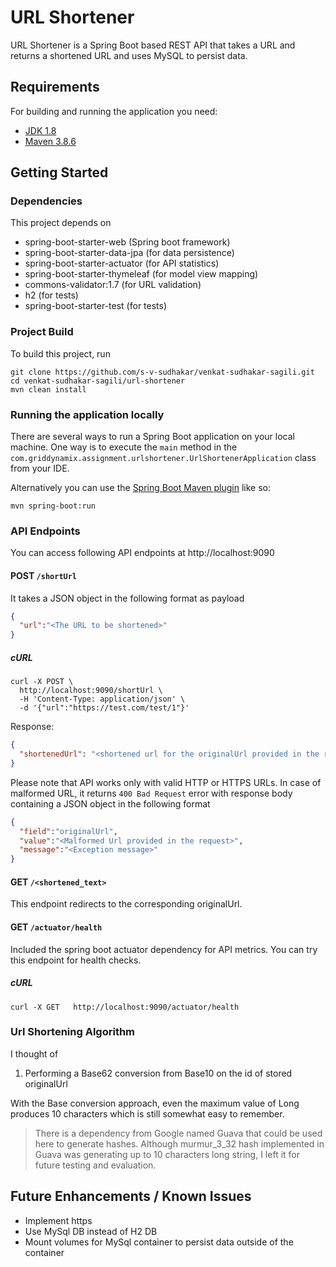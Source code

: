 # URL Shortener

URL Shortener is a Spring Boot based REST API that takes a URL and returns a shortened URL and uses MySQL to persist data.

## Requirements
For building and running the application you need:

- [JDK 1.8](https://docs.aws.amazon.com/corretto/latest/corretto-8-ug/downloads-list.html)
- [Maven 3.8.6](https://maven.apache.org)


## Getting Started

### Dependencies

This project depends on 
* spring-boot-starter-web (Spring boot framework)
* spring-boot-starter-data-jpa (for data persistence)
* spring-boot-starter-actuator (for API statistics)
* spring-boot-starter-thymeleaf (for model view mapping)
* commons-validator:1.7 (for URL validation)
* h2 (for tests)
* spring-boot-starter-test (for tests)

### Project Build

To build this project, run

```shell script
git clone https://github.com/s-v-sudhakar/venkat-sudhakar-sagili.git
cd venkat-sudhakar-sagili/url-shortener
mvn clean install
```

### Running the application locally

There are several ways to run a Spring Boot application on your local machine. One way is to execute the `main` method in the `com.griddynamix.assignment.urlshortener.UrlShortenerApplication` class from your IDE.

Alternatively you can use the [Spring Boot Maven plugin](https://docs.spring.io/spring-boot/docs/current/reference/html/build-tool-plugins-maven-plugin.html) like so:

```shell
mvn spring-boot:run
```

### API Endpoints

You can access following API endpoints at http://localhost:9090

#### POST `/shortUrl`
It takes a JSON object in the following format as payload

```json
{
  "url":"<The URL to be shortened>"
}
```

##### cURL

```shell script
curl -X POST \
  http://localhost:9090/shortUrl \
  -H 'Content-Type: application/json' \
  -d '{"url":"https://test.com/test/1"}'
```

Response:

```json
{
  "shortenedUrl": "<shortened url for the originalUrl provided in the request payload>"
}
```

Please note that API works only with valid HTTP or HTTPS URLs. In case of malformed URL, it returns `400 Bad Request` error with response body containing a JSON object in the following format

```json
{
  "field":"originalUrl",
  "value":"<Malformed Url provided in the request>",
  "message":"<Exception message>"
}
```

#### GET `/<shortened_text>`

This endpoint redirects to the corresponding originalUrl.

#### GET `/actuator/health`

Included the spring boot actuator dependency for API metrics. You can try this endpoint for health checks.

##### cURL

```shell script
curl -X GET   http://localhost:9090/actuator/health
```
### Url Shortening Algorithm

I thought of 
1. Performing a Base62 conversion from Base10 on the id of stored originalUrl

With the Base conversion approach, even the maximum value of Long produces 10 characters which is still somewhat easy to remember. 
> There is a dependency from Google named Guava that could be used here to generate hashes. Although murmur_3_32 hash implemented in Guava was generating up to 10 characters long string, I left it for future testing and evaluation.

## Future Enhancements / Known Issues
* Implement https
* Use MySql DB instead of H2 DB
* Mount volumes for MySql container to persist data outside of the container